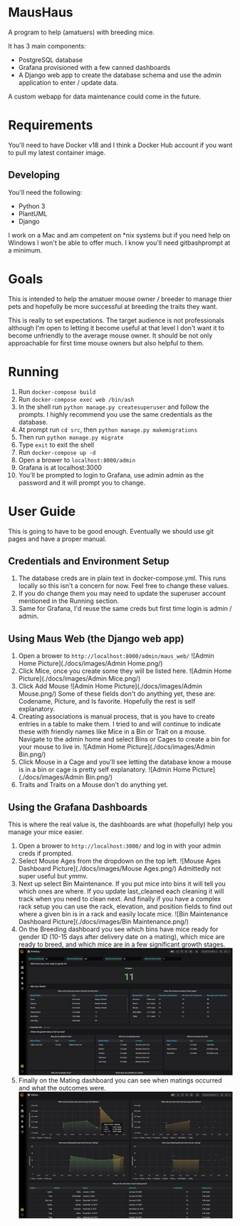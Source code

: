 # MausHaus
A program to help (amatuers) with breeding mice.

It has 3 main components:

* PostgreSQL database
* Grafana provisioned with a few canned dashboards
* A Django web app to create the database schema and use the admin application to enter / update data.

A custom webapp for data maintenance could come in the future.

# Requirements
You'll need to have Docker v18 and I think a Docker Hub account if you want to pull my latest container image.

## Developing
You'll need the following:

* Python 3
* PlantUML
* Django

I work on a Mac and am competent on *nix systems but if you need help on Windows I won't be able to offer much. I know you'll need gitbashprompt at a minimum.

# Goals
This is intended to help the amatuer mouse owner / breeder to manage thier pets and hopefully be more successful at breeding the traits they want.

This is really to set expectations. The target audience is not professionals although I'm open to letting it become useful at that level  I don't want it to become unfriendly to the average mouse owner. It should be not only approachable for first time mouse owners but also helpful to them. 

# Running
1. Run `docker-compose build`
2. Run `docker-compose exec web /bin/ash`
3. In the shell run `python manage.py createsuperuser` and follow the prompts. I highly recommend you use the same credentials as the database.
4. At prompt run `cd src`, then `python manage.py makemigrations`
5. Then run `python manage.py migrate`
6. Type `exit` to exit the shell
7. Run `docker-compose up -d`
8. Open a brower to `localhost:8000/admin`
9. Grafana is at localhost:3000
10. You'll be prompted to login to Grafana, use admin admin as the password and it will prompt you to change.

# User Guide
This is going to have to be good enough. Eventually we should use git pages and have a proper manual.

## Credentials and Environment Setup

1. The database creds are in plain text in docker-compose.yml. This runs locally so this isn't a concern for now. Feel free to change these values.
2. If you do change them you may need to update the superuser account mentioned in the Running section.
3. Same for Grafana, I'd reuse the same creds but first time login is admin / admin. 

## Using Maus Web (the Django web app)

1. Open a brower to `http://localhost:8000/admin/maus_web/`
![Admin Home Picture](./docs/images/Admin Home.png/)
2. Click Mice, once you create some they will be listed here.
![Admin Home Picture](./docs/images/Admin Mice.png/)
3. Click Add Mouse
![Admin Home Picture](./docs/images/Admin Mouse.png/)
Some of these fields don't do anything yet, these are: Codename, Picture, and Is favorite.
Hopefully the rest is self explanatory.
4. Creating associations is manual process, that is you have to create entries in a table to make them. I tried to and will continue to indicate these with friendly names like Mice in a Bin or Trait on a mouse. Navigate to the admin home and select Bins or Cages to create a bin for your mouse to live in.
![Admin Home Picture](./docs/images/Admin Bin.png/)
5. Click Mouse in a Cage and you'll see letting the database know a mouse is in a bin or cage is pretty self explanatory.
![Admin Home Picture](./docs/images/Admin Bin.png/)
6. Traits and Traits on a Mouse don't do anything yet.

## Using the Grafana Dashboards

This is where the real value is, the dashboards are what (hopefully) help you manage your mice easier.

1. Open a brower to `http://localhost:3000/` and log in with your admin creds if prompted.
2. Select Mouse Ages from the dropdown on the top left.
![Mouse Ages Dashboard Picture](./docs/images/Mouse Ages.png/)
Admittedly not super useful but ymmv.
3. Next up select Bin Maintenance. If you put mice into bins it will tell you which ones are where. If you update last_cleaned each cleaning it will track when you need to clean next. And finally if you have a complex rack setup you can use the rack, elevation, and position fields to find out where a given bin is in a rack and easily locate mice.
![Bin Maintenance Dashboard Picture](./docs/images/Bin Maintenance.png/)
4. On the Breeding dashboard you see which bins have mice ready for gender ID (10-15 days after delivery date on a mating), which mice are ready to breed, and which mice are in a few significant growth stages.
![Breeding Dashboard Picture](./docs/images/Breeding.png/)
5. Finally on the Mating dashboard you can see when matings occurred and what the outcomes were.
![Mating Dashboard Picture](./docs/images/Mating.png/)